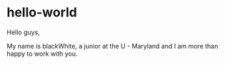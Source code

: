 # hello-world

Hello guys,

My name is blackWhite, a junior at the U - Maryland
and I am more than happy to work with you. 
